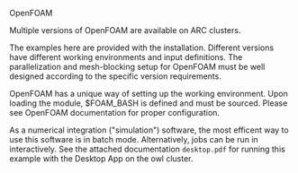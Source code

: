 OpenFOAM 

Multiple versions of OpenFOAM are available on ARC clusters.

The examples here are provided with the installation. Different versions have different working environments and input definitions. The parallelization and mesh-blocking setup for OpenFOAM must be well designed according to the specific version requirements.

OpenFOAM has a unique way of setting up the working environment. Upon loading the module, $FOAM_BASH is defined and must be sourced. Please see OpenFOAM documentation for proper configuration.

As a numerical integration ("simulation") software, the most efficent way to use this software is in batch mode. Alternatively, jobs can be run in interactively. See the attached documentation `desktop.pdf` for running this example with the Desktop App on the owl cluster.
